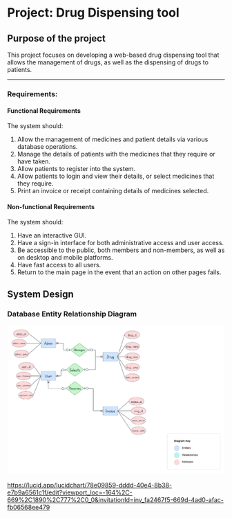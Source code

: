 # Project: Drug Dispensing tool
## Purpose of the project
This project focuses on developing a web-based drug dispensing tool that allows the management of drugs, as well as the dispensing of drugs to patients.

---

### Requirements:
#### Functional Requirements
The system should:
1. Allow the management of medicines and patient details via various database operations.
2. Manage the details of patients with the medicines that they require or have taken.
3. Allow patients to register into the system.
4. Allow patients to login and view their details, or select medicines that they require.
5. Print an invoice or receipt containing details of medicines selected.

#### Non-functional Requirements
The system should:
1. Have an interactive GUI.
2. Have a sign-in interface for both administrative access and user access.
3. Be accessible to the public, both members and non-members, as well as on desktop and mobile platforms.
4. Have fast access to all users.
5. Return to the main page in the event that an action on other pages fails.

## System Design
### Database Entity Relationship Diagram
![Database ERD](img/Database_ERD.png)

https://lucid.app/lucidchart/78e09859-dddd-40e4-8b38-e7b9a6561c1f/edit?viewport_loc=-164%2C-669%2C1890%2C777%2C0_0&invitationId=inv_fa2467f5-669d-4ad0-afac-fb06568ee479
